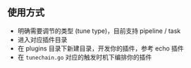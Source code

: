## 使用方式

- 明确需要调节的类型 (tune type)，目前支持 pipeline / task
- 进入对应插件目录
- 在 plugins 目录下新建目录，开发你的插件，参考 echo 插件
- 在 `tunechain.go` 对应的触发时机下编排你的插件